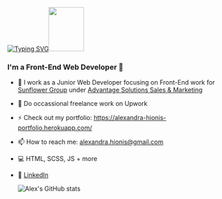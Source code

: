 [![Typing SVG](https://readme-typing-svg.herokuapp.com?font=Montserrat&color=%23FD428C&size=38&center=true&vCenter=true&lines=Hi%2C+I'm+Alex)](https://git.io/typing-svg)<img src="https://media.giphy.com/media/lSJyfxxuewjTBJZW3L/giphy.gif" width="80px" height="100px"/>

### I'm a Front-End Web Developer 🤘

- 🦄 I work as a Junior Web Developer focusing on Front-End work for [Sunflower Group](https://sunflowergroup.com/) under [Advantage Solutions Sales & Marketing ](https://advantagesolutions.net/)
- 🚀 Do occassional freelance work on Upwork
- ⚡️ Check out my portfolio: https://alexandra-hionis-portfolio.herokuapp.com/
- 📫 How to reach me: alexandra.hionis@gmail.com
- 💻 HTML, SCSS, JS + more
- 🤝 [LinkedIn ](https://www.linkedin.com/in/alexandra-hionis/)

  ![Alex's GitHub stats](https://github-readme-stats.vercel.app/api?username=alexandra-hionis&theme=radical)
